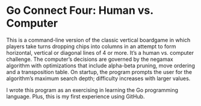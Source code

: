 # Go Connect Four: Human vs. Computer

This is a command-line version of the classic vertical boardgame in which players take turns dropping chips into columns in an attempt to form horizontal, vertical or diagonal lines of 4 or more.  It’s a human vs. computer challenge.  The computer’s decisions are governed by the negamax algorithm with optimizations that include alpha-beta pruning, move ordering and a transposition table.  On startup, the program prompts the user for the algorithm’s maximum search depth; difficulty increases with larger values.   

I wrote this program as an exercising in learning the Go programming language.  Plus, this is my first experience using GitHub.
